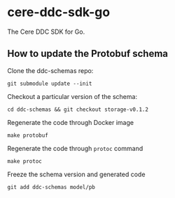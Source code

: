 # cere-ddc-sdk-go

The Cere DDC SDK for Go.


## How to update the Protobuf schema

Clone the ddc-schemas repo:

    git submodule update --init

Checkout a particular version of the schema:

    cd ddc-schemas && git checkout storage-v0.1.2

Regenerate the code through Docker image

    make protobuf

Regenerate the code through `protoc` command

    make protoc

Freeze the schema version and generated code

    git add ddc-schemas model/pb

